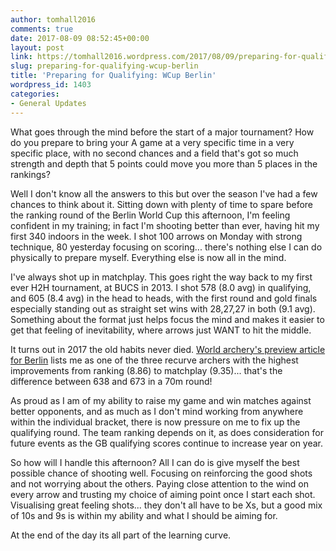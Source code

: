 ```yaml
---
author: tomhall2016
comments: true
date: 2017-08-09 08:52:45+00:00
layout: post
link: https://tomhall2016.wordpress.com/2017/08/09/preparing-for-qualifying-wcup-berlin/
slug: preparing-for-qualifying-wcup-berlin
title: 'Preparing for Qualifying: WCup Berlin'
wordpress_id: 1403
categories:
- General Updates
---
```


What goes through the mind before the start of a major tournament? How do you prepare to bring your A game at a very specific time in a very specific place, with no second chances and a field that's got so much strength and depth that 5 points could move you more than 5 places in the rankings?

Well I don't know all the answers to this but over the season I've had a few chances to think about it. Sitting down with plenty of time to spare before the ranking round of the Berlin World Cup this afternoon, I'm feeling confident in my training; in fact I'm shooting better than ever, having hit my first 340 indoors in the week. I shot 100 arrows on Monday with strong technique, 80 yesterday focusing on scoring... there's nothing else I can do physically to prepare myself. Everything else is now all in the mind.

I've always shot up in matchplay. This goes right the way back to my first ever H2H tournament, at BUCS in 2013. I shot 578 (8.0 avg) in qualifying, and 605 (8.4 avg) in the head to heads, with the first round and gold finals especially standing out as straight set wins with 28,27,27 in both (9.1 avg). Something about the format just helps focus the mind and makes it easier to get that feeling of inevitability, where arrows just WANT to hit the middle.

It turns out in 2017 the old habits never died. [World archery's preview article for Berlin](https://worldarchery.org/news/150945/berlin-2017-10-things-you-need-know) lists me as one of the three recurve archers with the highest improvements from ranking (8.86) to matchplay (9.35)... that's the difference between 638 and 673 in a 70m round!

As proud as I am of my ability to raise my game and win matches against better opponents, and as much as I don't mind working from anywhere within the individual bracket, there is now pressure on me to fix up the qualifying round. The team ranking depends on it, as does consideration for future events as the GB qualifying scores continue to increase year on year.

So how will I handle this afternoon? All I can do is give myself the best possible chance of shooting well. Focusing on reinforcing the good shots and not worrying about the others. Paying close attention to the wind on every arrow and trusting my choice of aiming point once I start each shot. Visualising great feeling shots... they don't all have to be Xs, but a good mix of 10s and 9s is within my ability and what I should be aiming for.

At the end of the day its all part of the learning curve.
